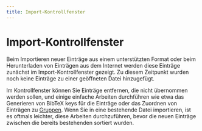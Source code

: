 ```yaml
---
title: Import-Kontrollfenster
---
```


# Import-Kontrollfenster

Beim Importieren neuer Einträge aus einem unterstützten Format oder beim Herunterladen von Einträgen aus dem Internet werden diese Einträge zunächst im Import-Kontrollfenster gezeigt. Zu diesem Zeitpunkt wurden noch keine Einträge zu einer geöffneten Datei hinzugefügt.

Im Kontrollfenster können Sie Einträge entfernen, die nicht übernommen werden sollen, und einige einfache Arbeiten durchführen wie etwa das Generieren von BibTeX keys für die Einträge oder das Zuordnen von Einträgen zu [Gruppen](GroupsHelp.html). Wenn Sie in eine bestehende Datei importieren, ist es oftmals leichter, diese Arbeiten durchzuführen, bevor die neuen Einträge zwischen die bereits bestehenden sortiert wurden.
